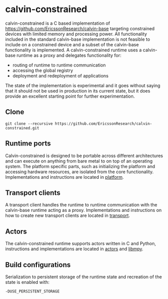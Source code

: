 # calvin-constrained

calvin-constrained is a C based implementation of https://github.com/EricssonResearch/calvin-base targeting constrained devices with limited memory and processing power. All functionality included in the standard calvin-base implementation is not feasible to include on a constrained device and a subset of the calvin-base functionality is implemented. A calvin-constrained runtime uses a calvin-base runtime as a proxy and delegates functionality for:

- routing of runtime to runtime communication
- accessing the global registry
- deployment and redeployment of applications

The state of the implementation is experimental and it goes without saying that it should not be used in production in its current state, but it does provide an excellent starting point for further experimentation.

## Clone

    git clone --recursive https://github.com/EricssonResearch/calvin-constrained.git

## Runtime ports

Calvin-constrained is designed to be portable across different architectures and can execute on anything from bare metal to on top of an operating system. The platform specific parts, such as initializing the platform and accessing hardware resources, are isolated from the core functionality. Implementations and instructions are located in [platform](platform).

## Transport clients

A transport client handles the runtime to runtime communication with the calvin-base runtime acting as a proxy. Implementations and instructions on how to create new transport clients are located in [transport](transport).

## Actors

The calvin-constrained runtime supports actors written in C and Python, instructions and implementations are located in [actors](actors) and [libmpy](libmpy).

## Build configurations

Serialization to persistent storage of the runtime state and recreation of the state is enabled with:

    -DUSE_PERSISTENT_STORAGE
